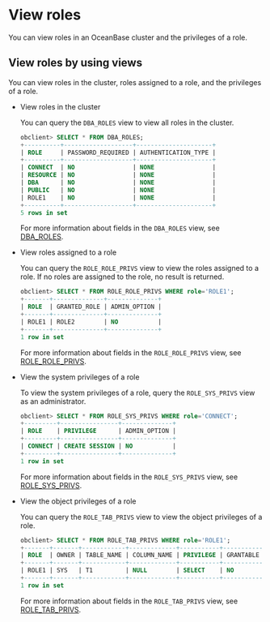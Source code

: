 # View roles

You can view roles in an OceanBase cluster and the privileges of a role.

## View roles by using views

You can view roles in the cluster, roles assigned to a role, and the privileges of a role.

* View roles in the cluster

   You can query the `DBA_ROLES` view to view all roles in the cluster.

   ```sql
   obclient> SELECT * FROM DBA_ROLES;
   +----------+-------------------+---------------------+
   | ROLE     | PASSWORD_REQUIRED | AUTHENTICATION_TYPE |
   +----------+-------------------+---------------------+
   | CONNECT  | NO                | NONE                |
   | RESOURCE | NO                | NONE                |
   | DBA      | NO                | NONE                |
   | PUBLIC   | NO                | NONE                |
   | ROLE1    | NO                | NONE                |
   +----------+-------------------+---------------------+
   5 rows in set
   ```

   For more information about fields in the `DBA_ROLES` view, see [DBA_ROLES](../../../../../../5.system-reference/5.system-view-of-oracle-mode/2.dictionary-view-of-oracle-mode/91.dba_roles-of-oracle-mode.md).

* View roles assigned to a role

   You can query the `ROLE_ROLE_PRIVS` view to view the roles assigned to a role. If no roles are assigned to the role, no result is returned.

   ```sql
   obclient> SELECT * FROM ROLE_ROLE_PRIVS WHERE role='ROLE1';
   +-------+--------------+--------------+
   | ROLE  | GRANTED_ROLE | ADMIN_OPTION |
   +-------+--------------+--------------+
   | ROLE1 | ROLE2        | NO           |
   +-------+--------------+--------------+
   1 row in set
   ```

   For more information about fields in the `ROLE_ROLE_PRIVS` view, see [ROLE_ROLE_PRIVS](../../../../../../5.system-reference/5.system-view-of-oracle-mode/2.dictionary-view-of-oracle-mode/199.role_role_privs-of-oracle-mode.md).

* View the system privileges of a role

   To view the system privileges of a role, query the `ROLE_SYS_PRIVS` view as an administrator.

   ```sql
   obclient> SELECT * FROM ROLE_SYS_PRIVS WHERE role='CONNECT';
   +---------+----------------+--------------+
   | ROLE    | PRIVILEGE      | ADMIN_OPTION |
   +---------+----------------+--------------+
   | CONNECT | CREATE SESSION | NO           |
   +---------+----------------+--------------+
   1 row in set
   ```

   For more information about fields in the `ROLE_SYS_PRIVS` view, see [ROLE_SYS_PRIVS](../../../../../../5.system-reference/5.system-view-of-oracle-mode/2.dictionary-view-of-oracle-mode/198.role_sys_privs-of-oracle-mode.md).

* View the object privileges of a role

   You can query the `ROLE_TAB_PRIVS` view to view the object privileges of a role.

   ```sql
   obclient> SELECT * FROM ROLE_TAB_PRIVS WHERE role='ROLE1';
   +-------+-------+------------+-------------+-----------+-----------+
   | ROLE  | OWNER | TABLE_NAME | COLUMN_NAME | PRIVILEGE | GRANTABLE |
   +-------+-------+------------+-------------+-----------+-----------+
   | ROLE1 | SYS   | T1         | NULL        | SELECT    | NO        |
   +-------+-------+------------+-------------+-----------+-----------+
   1 row in set
   ```

   For more information about fields in the `ROLE_TAB_PRIVS` view, see [ROLE_TAB_PRIVS](../../../../../../5.system-reference/5.system-view-of-oracle-mode/2.dictionary-view-of-oracle-mode/197.role_tab_privs-of-oracle-mode.md).

